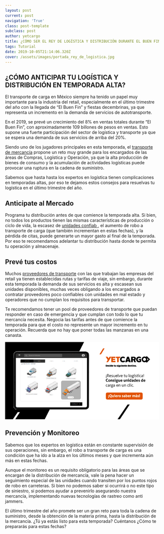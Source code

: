 ```yaml
---
layout: post
current: post
navigation: 'True'
class: post-template
subclass: post
author: yetcargo
title: ¿CÓMO SER EL REY DE LOGÍSTICA Y DISTRIBUCIÓN DURANTE EL BUEN FIN?
tags: Tutorial
date: 2019-10-05T21:14:06.320Z
cover: /assets/images/portada_rey_de_logistica.jpg
---
```

## ¿CÓMO ANTICIPAR TU LOGÍSTICA Y DISTRIBUCIÓN EN TEMPORADA ALTA?

El transporte de carga en México siempre ha tenido un papel muy importante para la industria del retail, especialmente en el último trimestre del año con la llegada de “El Buen Fin” y fiestas decembrinas, ya que representa un incremento en la demanda de servicios de autotransporte.

En el 2019, se prevé un crecimiento del 8% en ventas totales durante “El Buen Fin”, con aproximadamente 109 billones de pesos en ventas. Esto supone una fuerte participación del sector de logística y transporte ya que se espera una demanda de sus servicios de arriba del 20%.

Siendo uno de los jugadores principales en esta temporada, el [transporte de mercancía](https://www.yetcargo.com/) propone un reto muy grande para los encargados de las áreas de Compras, Logística y Operación, ya que la alta producción de bienes de consumo y la acumulación de actividades logísticas puede provocar una ruptura en la cadena de suministro.

Sabemos que hasta hasta los expertos en logística tienen complicaciones en temporadas altas, por eso te dejamos estos consejos para resuelvas tu logística en el último trimestre del año.

## Anticipate al Mercado 

Programa tu distribución antes de que comience la temporada alta. Si bien, no todos los productos tienen las mismas características de producción o ciclo de vida, la escasez de [unidades confiab
](https://www.yetcargo.com/), el aumento de robo a transporte de carga (que también incrementan en estas fechas), y la pérdida de citas, puede generarte un mayor gasto al final de la temporada. Por eso te recomendamos adelantar tu distribución hasta donde te permita tu operación y almacenaje.

## Prevé tus costos

Muchos [proveedores de transporte](https://www.yetcargo.com/) con las que trabajan las empresas del retail ya tienen establecidas rutas y tarifas de viaje, sin embargo, durante esta temporada la demanda de sus servicios es alta y escasean sus unidades disponibles, muchas veces obligando a los encargados a contratar proveedores poco confiables con unidades en mal estado y operadores que no cumplan los requisitos para transportar.

Te recomendamos tener un pool de proveedores de transporte que puedan responder en caso de emergencia y que cumplan con todo lo que tu mercancía necesita. Negocia las tarifas antes de que comience la temporada para que el costo no represente un mayor incremento en tu operación. Recuerda que no hay que poner todas las manzanas en una
canasta.

[!["Resuelve tu logística"](/assets/images/Arte_02.jpg)](https://blog.yetcargo.com/)

## Prevención y Monitoreo

Sabemos que los expertos en logística están en constante supervisión de sus operaciones, sin embargo, el robo a transporte de carga es una condición que ha ido a la alza en los últimos meses y que incrementa aún más en estas fechas.

Aunque el monitoreo es un requisito obligatorio para las áreas que se encargan de la distribución de mercancía, vale la pena hacer un seguimiento especial de las unidades cuando transiten por los puntos rojos de robo en carreteras. Si bien no podemos saber si ocurrirá o no este tipo de siniestro, si podemos ayudar a prevenirlo asegurando nuestra mercancía, implementando nuevas tecnologías de rastreo como anti jammers.

El último trimestre del año promete ser un gran reto para toda la cadena de suministro, desde la obtención de la materia prima, hasta la distribución de la mercancía. ¿Tú ya estás listo para esta temporada? Cuéntanos ¿Cómo te prepararás para estas fechas?
